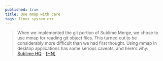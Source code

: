 ```yaml
---
published: true
title: Use mmap with care
tags: linux system c++
---
```

> When we implemented the git portion of Sublime Merge, we chose to use mmap for reading git object files. This turned out to be considerably more difficult than we had first thought. Using mmap in desktop applications has some serious caveats, and here's why: [Sublime HQ](https://www.sublimetext.com/blog/articles/use-mmap-with-care) - [\[HN\]](https://news.ycombinator.com/item?id=19805675)